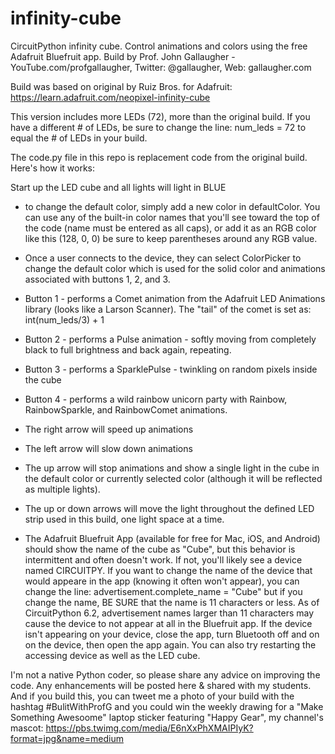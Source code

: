 # infinity-cube
CircuitPython infinity cube. Control animations and colors using the free Adafruit Bluefruit app.
Build by Prof. John Gallaugher - YouTube.com/profgallaugher, Twitter: @gallaugher, Web: gallaugher.com

Build was based on original by Ruiz Bros. for Adafruit: https://learn.adafruit.com/neopixel-infinity-cube

This version includes more LEDs (72), more than the original build. If you have a different # of LEDs, be sure to change the line:
   num_leds = 72
to equal the # of LEDs in your build.

The code.py file in this repo is replacement code from the original build. Here's how it works:

Start up the LED cube and all lights will light in BLUE
- to change the default color, simply add a new color in defaultColor. You can use any of the built-in color names that you'll see toward the top of the code (name must be entered as all caps), or add it as an RGB color like this (128, 0, 0) be sure to keep parentheses around any RGB value.

- Once a user connects to the device, they can select ColorPicker to change the default color which is used for the solid color and animations associated with buttons 1, 2, and 3.

- Button 1 - performs a Comet animation from the Adafruit LED Animations library (looks like a Larson Scanner). The "tail" of the comet is set as: int(num_leds/3) + 1
- Button 2 - performs a Pulse animation - softly moving from completely black to full brightness and back again, repeating.
- Button 3 - performs a SparklePulse - twinkling on random pixels inside the cube
- Button 4 - performs a wild rainbow unicorn party with Rainbow, RainbowSparkle, and RainbowComet animations.

- The right arrow will speed up animations
- The left arrow will slow down animations
- The up arrow will stop animations and show a single light in the cube in the default color or currently selected color (although it will be reflected as multiple lights).
- The up or down arrows will move the light throughout the defined LED strip used in this build, one light space at a time.

- The Adafruit Bluefruit App (available for free for Mac, iOS, and Android) should show the name of the cube as "Cube", but this behavior is intermittent and often doesn't work. If not, you'll likely see a device named CIRCUITPY. If you want to change the name of the device that would appeare in the app (knowing it often won't appear), you can change the line: 
    advertisement.complete_name = "Cube"
but if you change the name, BE SURE that the name is 11 characters or less. As of CircuitPython 6.2, advertisement names larger than 11 characters may cause the device to not appear at all in the Bluefruit app. If the device isn't appearing on your device, close the app, turn Bluetooth off and on on the device, then open the app again. You can also try restarting the accessing device as well as the LED cube.

I'm not a native Python coder, so please share any advice on improving the code. Any enhancements will be posted here & shared with my students. And if you build this, you can tweet me a photo of your build with the hashtag #BulitWithProfG and you could win the weekly drawing for a "Make Something Awesoome" laptop sticker featuring "Happy Gear", my channel's mascot:
https://pbs.twimg.com/media/E6nXxPhXMAIPIyK?format=jpg&name=medium
